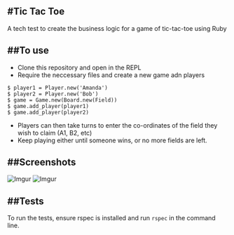 #Tic Tac Toe
-----------
A tech test to create the business logic for a game of tic-tac-toe using Ruby

##To use
-----------
* Clone this repository and open in the REPL
* Require the neccessary files and create a new game adn players
```
$ player1 = Player.new('Amanda')
$ player2 = Player.new('Bob')
$ game = Game.new(Board.new(Field))
$ game.add_player(player1)
$ game.add_player(player2)
```
* Players can then take turns to enter the co-ordinates of the field they wish to claim (A1, B2, etc)
* Keep playing either until someone wins, or no more fields are left.

##Screenshots
-----------
![Imgur](http://i.imgur.com/m0Eltpc.png)
![Imgur](http://i.imgur.com/1D7PPfb.png)

##Tests
-----------
To run the tests, ensure rspec is installed and run `rspec` in the command line.
